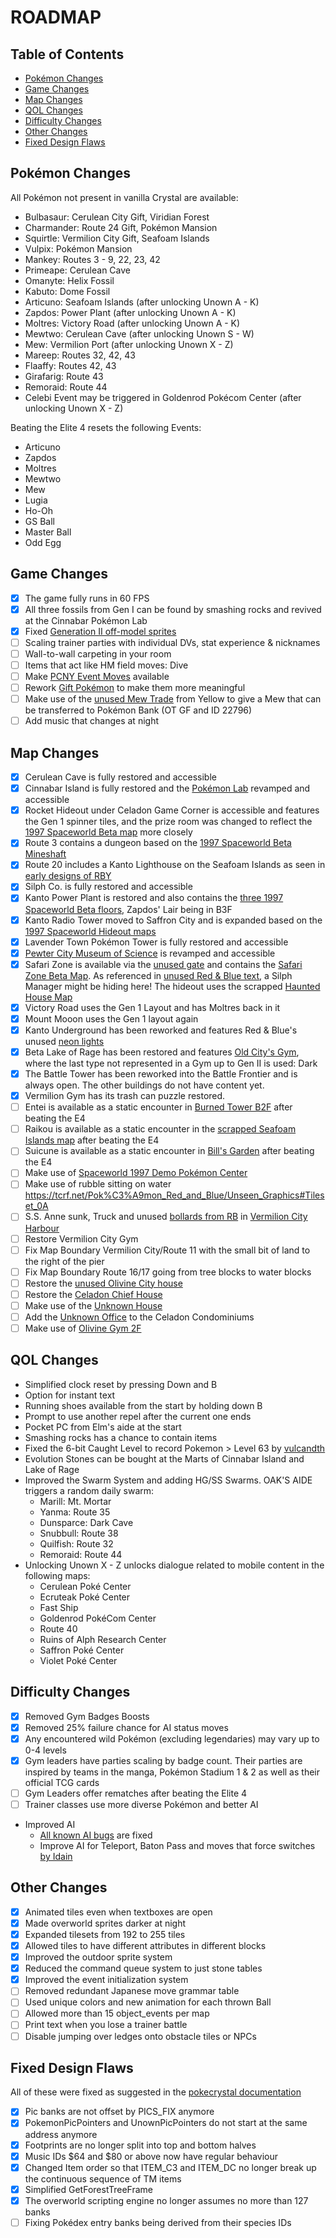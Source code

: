 # ROADMAP

## Table of Contents

- [Pokémon Changes](#pokemon-changes)
- [Game Changes](#game-changes)
- [Map Changes](#map-changes)
- [QOL Changes](#qol-changes)
- [Difficulty Changes](#difficulty-changes)
- [Other Changes](#other-changes)
- [Fixed Design Flaws](#fixed-design-flaws)

## Pokémon Changes

All Pokémon not present in vanilla Crystal are available:
* Bulbasaur: Cerulean City Gift, Viridian Forest
* Charmander: Route 24 Gift, Pokémon Mansion
* Squirtle: Vermilion City Gift, Seafoam Islands
* Vulpix: Pokémon Mansion
* Mankey: Routes 3 - 9, 22, 23, 42
* Primeape: Cerulean Cave
* Omanyte: Helix Fossil
* Kabuto: Dome Fossil
* Articuno: Seafoam Islands (after unlocking Unown A - K)
* Zapdos: Power Plant (after unlocking Unown A - K)
* Moltres: Victory Road (after unlocking Unown A - K)
* Mewtwo: Cerulean Cave (after unlocking Unown S - W)
* Mew: Vermilion Port (after unlocking Unown X - Z)
* Mareep: Routes 32, 42, 43
* Flaaffy: Routes 42, 43
* Girafarig: Route 43
* Remoraid: Route 44
* Celebi Event may be triggered in Goldenrod Pokécom Center (after unlocking Unown X - Z)

Beating the Elite 4 resets the following Events:
* Articuno
* Zapdos
* Moltres
* Mewtwo
* Mew
* Lugia
* Ho-Oh
* GS Ball
* Master Ball
* Odd Egg

## Game Changes
- [x] The game fully runs in 60 FPS
- [x] All three fossils from Gen I can be found by smashing rocks and revived at the Cinnabar Pokémon Lab
- [x] Fixed [Generation II off-model sprites](https://bulbapedia.bulbagarden.net/wiki/User:Vuvuzela2010/Sprite_Errors#Generation_II)
- [ ] Scaling trainer parties with individual DVs, stat experience & nicknames
- [ ] Wall-to-wall carpeting in your room
- [ ] Items that act like HM field moves: Dive
- [ ] Make [PCNY Event Moves](https://bulbapedia.bulbagarden.net/wiki/List_of_PCNY_event_Pok%C3%A9mon_distributions_(Generation_II)) available
- [ ] Rework [Gift Pokémon](https://bulbapedia.bulbagarden.net/wiki/Gift_Pok%C3%A9mon#Generation_II) to make them more meaningful
- [ ] Make use of the [unused Mew Trade](https://tcrf.net/Pok%C3%A9mon_Yellow/pl#Unused_Trade_Data) from Yellow to give a Mew that can be transferred to Pokémon Bank (OT GF and ID 22796)
- [ ] Add music that changes at night

## Map Changes

- [x] Cerulean Cave is fully restored and accessible
- [x] Cinnabar Island is fully restored and the [Pokémon Lab](https://tcrf.net/Pok%C3%A9mon_Gold_and_Silver/Unused_Maps#Cinnabar_Pok%C3%A9mon_Lab) revamped and accessible
- [x] Rocket Hideout under Celadon Game Corner is accessible and features the Gen 1 spinner tiles, and the prize room was changed to reflect the [1997 Spaceworld Beta map](https://tcrf.net/Proto:Pok%C3%A9mon_Gold_and_Silver/Spaceworld_1997_Demo/Maps#Celadon_Game_Corner) more closely
- [x] Route 3 contains a dungeon based on the [1997 Spaceworld Beta Mineshaft](https://tcrf.net/Proto:Pok%C3%A9mon_Gold_and_Silver/Spaceworld_1997_Demo/Maps#Mineshaft)
- [x] Route 20 includes a Kanto Lighthouse on the Seafoam Islands as seen in [early designs of RBY](https://tcrf.net/Development:Pok%C3%A9mon_Red_and_Blue/Unused_Maps#Exteriors_2)
- [x] Silph Co. is fully restored and accessible
- [x] Kanto Power Plant is restored and also contains the [three 1997 Spaceworld Beta floors](https://tcrf.net/Proto:Pok%C3%A9mon_Gold_and_Silver/Spaceworld_1997_Demo/Maps#Power_Plant), Zapdos' Lair being in B3F
- [x] Kanto Radio Tower moved to Saffron City and is expanded based on the [1997 Spaceworld Hideout maps](https://tcrf.net/Proto:Pok%C3%A9mon_Gold_and_Silver/Spaceworld_1997_Demo/Maps#Hideout)
- [x] Lavender Town Pokémon Tower is fully restored and accessible
- [x] [Pewter City Museum of Science](https://tcrf.net/Pok%C3%A9mon_Gold_and_Silver/Unused_Maps#Pewter_City_Museum) is revamped and accessible
- [x] Safari Zone is available via the [unused gate](https://tcrf.net/Pok%C3%A9mon_Gold_and_Silver/Unused_Maps#Safari_Zone_Gate) and contains the [Safari Zone Beta Map](https://tcrf.net/Pok%C3%A9mon_Gold_and_Silver/Unused_Maps#Safari_Zone). As referenced in [unused Red & Blue text](https://tcrf.net/Pok%C3%A9mon_Red_and_Blue/Unused_Text#Safari_Zone), a Silph Manager might be hiding here! The hideout uses the scrapped [Haunted House Map](https://tcrf.net/Pok%C3%A9mon_Gold_and_Silver/Unused_Maps#Haunted_House)
- [x] Victory Road uses the Gen 1 Layout and has Moltres back in it
- [x] Mount Mooon uses the Gen 1 layout again
- [x] Kanto Underground has been reworked and features Red & Blue's unused [neon lights](https://tcrf.net/Pok%C3%A9mon_Red_and_Blue/Unseen_Graphics#Tileset_12)
- [x] Beta Lake of Rage has been restored and features [Old City's Gym](https://tcrf.net/Development:Pok%C3%A9mon_Gold_and_Silver/Unused_Maps/Interiors#Old_City.27s_Gym), where the last type not represented in a Gym up to Gen II is used: Dark
- [x] The Battle Tower has been reworked into the Battle Frontier and is always open. The other buildings do not have content yet.
- [x] Vermilion Gym has its trash can puzzle restored.
- [ ] Entei is available as a static encounter in [Burned Tower B2F](https://tcrf.net/Pok%C3%A9mon_Gold_and_Silver/Unused_Maps#Burned_Tower) after beating the E4
- [ ] Raikou is available as a static encounter in the [scrapped Seafoam Islands map](https://tcrf.net/Development:Pok%C3%A9mon_Red_and_Blue/Unused_Maps#Seafoam_Islands) after beating the E4
- [ ] Suicune is available as a static encounter in [Bill's Garden](https://tcrf.net/Development:Pok%C3%A9mon_Red_and_Blue/Unused_Maps#Garden) after beating the E4
- [ ] Make use of [Spaceworld 1997 Demo Pokémon Center](https://tcrf.net/Proto:Pok%C3%A9mon_Gold_and_Silver/Spaceworld_1997_Demo/Maps#Time_Capsule)
- [ ] Make use of rubble sitting on water https://tcrf.net/Pok%C3%A9mon_Red_and_Blue/Unseen_Graphics#Tileset_0A
- [ ] S.S. Anne sunk, Truck and unused [bollards from RB](https://tcrf.net/Pok%C3%A9mon_Red_and_Blue/Unseen_Graphics#Tileset_04) in [Vermilion City Harbour](https://tcrf.net/Pok%C3%A9mon_Red_and_Blue/Unseen_Graphics#Vermilion_City_Harbor)
- [ ] Restore Vermilion City Gym
- [ ] Fix Map Boundary Vermilion City/Route 11 with the small bit of land to the right of the pier
- [ ] Fix Map Boundary Route 16/17 going from tree blocks to water blocks
- [ ] Restore the [unused Olivine City house](https://tcrf.net/Pok%C3%A9mon_Gold_and_Silver/Unused_Maps#Olivine_House)
- [ ] Restore the [Celadon Chief House](https://tcrf.net/Pok%C3%A9mon_Gold_and_Silver/Unused_Maps#Celadon_House)
- [ ] Make use of the [Unknown House](https://tcrf.net/Pok%C3%A9mon_Gold_and_Silver/Unused_Maps#Unknown_House)
- [ ] Add the [Unknown Office](https://tcrf.net/Pok%C3%A9mon_Gold_and_Silver/Unused_Maps#Unknown_Office) to the Celadon Condominiums
- [ ] Make use of [Olivine Gym 2F](https://tcrf.net/Pok%C3%A9mon_Gold_and_Silver/Unused_Maps#Olivine_Gym_2F)

## QOL Changes

- Simplified clock reset by pressing Down and B
- Option for instant text
- Running shoes available from the start by holding down B
- Prompt to use another repel after the current one ends
- Pocket PC from Elm's aide at the start
- Smashing rocks has a chance to contain items
- Fixed the 6-bit Caught Level to record Pokemon > Level 63 by [vulcandth](https://github.com/thegsproj/pokegscrystal/pull/8/commits)
- Evolution Stones can be bought at the Marts of Cinnabar Island and Lake of Rage
- Improved the Swarm System and adding HG/SS Swarms. OAK'S AIDE triggers a random daily swarm:
  - Marill: Mt. Mortar
  - Yanma: Route 35
  - Dunsparce: Dark Cave
  - Snubbull: Route 38
  - Quilfish: Route 32
  - Remoraid: Route 44
- Unlocking Unown X - Z unlocks dialogue related to mobile content in the following maps:
  - Cerulean Poké Center
  - Ecruteak Poké Center
  - Fast Ship
  - Goldenrod PokéCom Center
  - Route 40
  - Ruins of Alph Research Center
  - Saffron Poké Center
  - Violet Poké Center

## Difficulty Changes
- [x] Removed Gym Badges Boosts
- [x] Removed 25% failure chance for AI status moves
- [x] Any encountered wild Pokémon (excluding legendaries) may vary up to 0-4 levels
- [x] Gym leaders have parties scaling by badge count. Their parties are inspired by teams in the manga, Pokémon Stadium 1 & 2 as well as their official TCG cards
- [ ] Gym Leaders offer rematches after beating the Elite 4
- [ ] Trainer classes use more diverse Pokémon and better AI

- Improved AI
  - [All known AI bugs](https://github.com/pret/pokecrystal/blob/master/docs/bugs_and_glitches.md) are fixed
  - Improve AI for Teleport, Baton Pass and moves that force switches [by Idain](https://github.com/Idain/Another-PKMN-Crystal-Remaster/commit/442838dfdff0bf3e34f4a05846f821aa3d990a2b)

## Other Changes
- [x] Animated tiles even when textboxes are open
- [x] Made overworld sprites darker at night
- [x] Expanded tilesets from 192 to 255 tiles
- [x] Allowed tiles to have different attributes in different blocks
- [x] Improved the outdoor sprite system
- [x] Reduced the command queue system to just stone tables
- [x] Improved the event initialization system
- [ ] Removed redundant Japanese move grammar table
- [ ] Used unique colors and new animation for each thrown Ball
- [ ] Allowed more than 15 object_events per map
- [ ] Print text when you lose a trainer battle
- [ ] Disable jumping over ledges onto obstacle tiles or NPCs

## Fixed Design Flaws

All of these were fixed as suggested in the [pokecrystal documentation](https://pret.github.io/pokecrystal/design_flaws.html)

- [x] Pic banks are not offset by PICS_FIX anymore
- [x] PokemonPicPointers and UnownPicPointers do not start at the same address anymore
- [x] Footprints are no longer split into top and bottom halves
- [x] Music IDs $64 and $80 or above now have regular behaviour
- [x] Changed Item order so that ITEM_C3 and ITEM_DC no longer break up the continuous sequence of TM items
- [x] Simplified GetForestTreeFrame
- [x] The overworld scripting engine no longer assumes no more than 127 banks
- [ ] Fixing Pokédex entry banks being derived from their species IDs